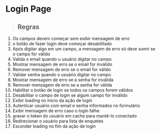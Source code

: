 # Login Page

> ## Regras
1. Os campos devem começar sem exibir mensagem de erro
2. o botão de fazer login deve começar desabilitado
3. Após digitar algo em um campo, a mensagem de erro só deve sumir se o campo for válido
4. Valida o email quando u usuário digitar no campo
5. Mostrar mensagem de erro se o email for inválido
6. Remover mensagem de erro se o email for válido
7. Validar senha quando o usuário digitar no campo
8. Mostrar mensagem de erro se a senha for inválida
9. Remover mensagem de erro se a senha for válida
10. Habilitar o botão de login se todos os campos forem válidos
11. Desabilitar o campo de login se algum campo for inválido
12. Exibir loading no inicío da ação de login
13. Autenticar usuário com email e senha informados no formulário
14. Exibir mensagem de erro caso o login falhe
15. gravar o token do usuário em cache para mantê-lo conectado
16. Redirecionar o usuário para lista de enquetes 
17. Esconder loading no fim da ação de login